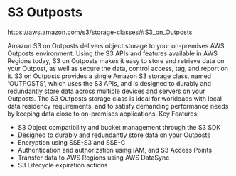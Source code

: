 # S3 Outposts

https://aws.amazon.com/s3/storage-classes/#S3_on_Outposts

Amazon S3 on Outposts delivers object storage to your on-premises AWS Outposts environment. Using the S3 APIs and features available in AWS Regions today, S3 on Outposts makes it easy to store and retrieve data on your Outpost, as well as secure the data, control access, tag, and report on it. S3 on Outposts provides a single Amazon S3 storage class, named 'OUTPOSTS', which uses the S3 APIs, and is designed to durably and redundantly store data across multiple devices and servers on your Outposts. The S3 Outposts storage class is ideal for workloads with local data residency requirements, and to satisfy demanding performance needs by keeping data close to on-premises applications.
Key Features:

- S3 Object compatibility and bucket management through the S3 SDK
- Designed to durably and redundantly store data on your Outposts
- Encryption using SSE-S3 and SSE-C
- Authentication and authorization using IAM, and S3 Access Points
- Transfer data to AWS Regions using AWS DataSync
- S3 Lifecycle expiration actions
